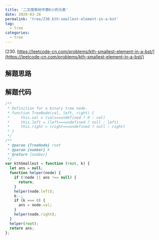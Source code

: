 ```yaml
---
title: '二叉搜索树中第K小的元素'
date: 2020-03-26
permalink: 'tree/230.kth-smallest-element-in-a-bst'
tag:
  - tree
categories:
  - tree
---
```


[230. https://leetcode-cn.com/problems/kth-smallest-element-in-a-bst/](https://leetcode-cn.com/problems/kth-smallest-element-in-a-bst/)

## 解题思路

## 解题代码

```js
/**
 * Definition for a binary tree node.
 * function TreeNode(val, left, right) {
 *     this.val = (val===undefined ? 0 : val)
 *     this.left = (left===undefined ? null : left)
 *     this.right = (right===undefined ? null : right)
 * }
 */
/**
 * @param {TreeNode} root
 * @param {number} k
 * @return {number}
 */
var kthSmallest = function (root, k) {
  let ans = null;
  function helper(node) {
    if (!node || ans !== null) {
      return;
    }
    helper(node.left);
    k--;
    if (k === 0) {
      ans = node.val;
    }
    helper(node.right);
  }
  helper(root);
  return ans;
};
```
